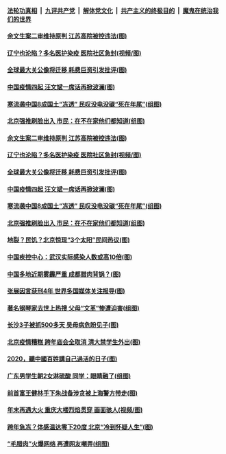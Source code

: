 

####  [法轮功真相](../../../../basic/blob/master/README.md?t=12301602) &nbsp;|&nbsp; [九评共产党](../../../../9ping.md/blob/master/README.md?t=12301602) &nbsp;|&nbsp; [解体党文化](../../../../jtdwh.md/blob/master/README.md?t=12301602)  &nbsp;|&nbsp; [共产主义的终极目的](../../../../gczydzjmd.md/blob/master/README.md?t=12301602) &nbsp;|&nbsp; [魔鬼在统治我们的世界](../../../../mgztzwmdsj.md/blob/master/README.md?t=12301602) 

#### [余文生案二审维持原判 江苏高院被控违法(图)](../pages/p1/957508.md?t=12301602) 

#### [辽宁也沦陷？多名医护染疫 医院社区急封(视频/图)](../pages/p1/957491.md?t=12301602) 

#### [全球最大关公像将迁移 耗费巨资引发批评(图)](../pages/p1/957506.md?t=12301602) 

#### [中国疫情四起 汪文斌一席话再掀波澜(图)](../pages/p1/957480.md?t=12301602) 

#### [寒流袭中国8成国土“冻透” 民叹没电没碳“死在年尾”(组图)](../pages/p1/957456.md?t=12301602) 

#### [北京强推刷脸出入 市民：在不在家他们都知道(组图)](../pages/p1/957462.md?t=12301602) 

#### [余文生案二审维持原判 江苏高院被控违法(图)](../pages/p1/957508.md?t=12301602) 

#### [辽宁也沦陷？多名医护染疫 医院社区急封(视频/图)](../pages/p1/957491.md?t=12301602) 

#### [全球最大关公像将迁移 耗费巨资引发批评(图)](../pages/p1/957506.md?t=12301602) 

#### [中国疫情四起 汪文斌一席话再掀波澜(图)](../pages/p1/957480.md?t=12301602) 

#### [寒流袭中国8成国土“冻透” 民叹没电没碳“死在年尾”(组图)](../pages/p1/957456.md?t=12301602) 

#### [北京强推刷脸出入 市民：在不在家他们都知道(组图)](../pages/p1/957462.md?t=12301602) 

#### [地裂？民饥？北京惊现“3个太阳”民间热议(图)](../pages/p1/957428.md?t=12301602) 

#### [中国疾控中心：武汉实际感染人数或高10倍(图)](../pages/p1/957442.md?t=12301602) 

#### [中国多地近期雾霾严重 成都腊肉背锅？(图)](../pages/p1/957418.md?t=12301602) 

#### [张展因言获刑4年 世界多国媒体关注报导(图)](../pages/p1/957382.md?t=12301602) 

#### [著名钢琴家去世上热搜 父母“文革”惨遭迫害(组图)](../pages/p1/957396.md?t=12301602) 

#### [长沙3子被抓500多天 吴母病危盼见子(图)](../pages/p1/957389.md?t=12301602) 

#### [北京疫情糟糕 跨年庙会全取消 清大禁学生外出(图)](../pages/p1/957361.md?t=12301602) 


#### [2020，聽中國百姓講自己過活的日子(图)](../pages/p1/957355.md?t=12301602) 

#### [广东男学生朝2女淋硫酸 同学：眼睛融了(组图)](../pages/p1/957353.md?t=12301602) 

#### [前首富王健林手下朱战备涉贪被上海警方带走(图)](../pages/p1/957333.md?t=12301602) 

#### [年末再遇大火 重庆大楼烈焰贯穿 画面骇人(视频/图)](../pages/p1/957331.md?t=12301602) 

#### [跨年急冻？体感温达零下20度 北京“冷到怀疑人生”(图)](../pages/p1/957329.md?t=12301602) 

#### [“毛腊肉”火爆网络 再遭网友嘲弄(组图)](../pages/p1/957297.md?t=12301602) 

